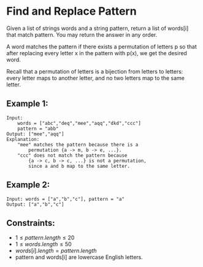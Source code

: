 # Find and Replace Pattern

Given a list of strings words and a string pattern, return a list of words[i]  
that match pattern. You may return the answer in any order.

A word matches the pattern if there exists a permutation of letters p so that  
after replacing every letter x in the pattern with p(x), we get the desired  
word.

Recall that a permutation of letters is a bijection from letters to letters:  
every letter maps to another letter, and no two letters map to the same letter.

 

## Example 1:

    Input: 
        words = ["abc","deq","mee","aqq","dkd","ccc"]
        pattern = "abb"
    Output: ["mee","aqq"]
    Explanation: 
        "mee" matches the pattern because there is a 
            permutation {a -> m, b -> e, ...}. 
        "ccc" does not match the pattern because 
            {a -> c, b -> c, ...} is not a permutation, 
            since a and b map to the same letter.
        
## Example 2:

    Input: words = ["a","b","c"], pattern = "a"
    Output: ["a","b","c"]
    
    
    
## Constraints:

* $1 \le pattern.length \le 20$
* $1 \le words.length \le 50$
* $words[i].length = pattern.length$
* pattern and words[i] are lowercase English letters.

